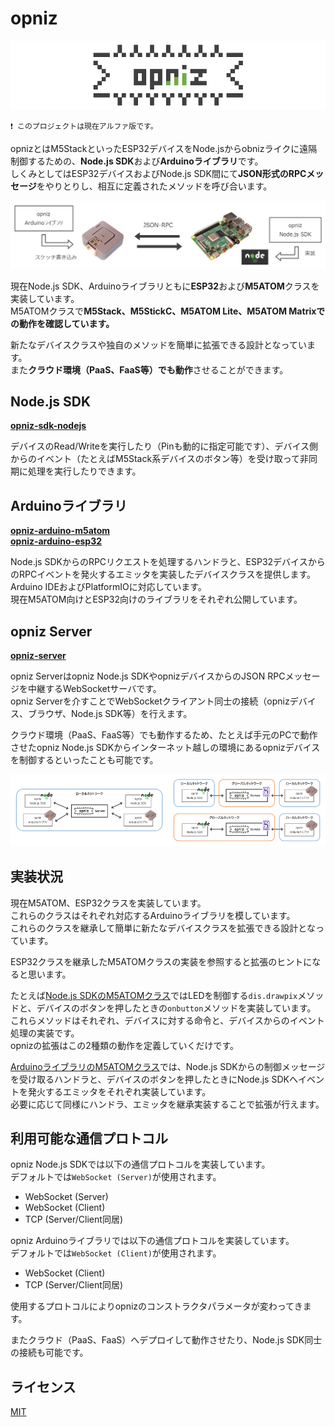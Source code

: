 # opniz

![logo](./extras/images/logo.png)

`❗ このプロジェクトは現在アルファ版です。`

opnizとはM5StackといったESP32デバイスをNode.jsからobnizライクに遠隔制御するための、**Node.js SDK**および**Arduinoライブラリ**です。  
しくみとしてはESP32デバイスおよびNode.js SDK間にて**JSON形式のRPCメッセージ**をやりとりし、相互に定義されたメソッドを呼び合います。  

![overview](./extras/images/overview.png)

現在Node.js SDK、Arduinoライブラリともに**ESP32**および**M5ATOM**クラスを実装しています。  
M5ATOMクラスで**M5Stack、M5StickC、M5ATOM Lite、M5ATOM Matrixでの動作を確認しています。**  

新たなデバイスクラスや独自のメソッドを簡単に拡張できる設計となっています。  
また**クラウド環境（PaaS、FaaS等）でも動作**させることができます。  



## Node.js SDK

**[opniz-sdk-nodejs](https://github.com/miso-develop/opniz-sdk-nodejs)**

デバイスのRead/Writeを実行したり（Pinも動的に指定可能です）、デバイス側からのイベント（たとえばM5Stack系デバイスのボタン等）を受け取って非同期に処理を実行したりできます。  



## Arduinoライブラリ

**[opniz-arduino-m5atom](https://github.com/miso-develop/opniz-arduino-m5atom)**  
**[opniz-arduino-esp32](https://github.com/miso-develop/opniz-arduino-esp32)**  

Node.js SDKからのRPCリクエストを処理するハンドラと、ESP32デバイスからのRPCイベントを発火するエミッタを実装したデバイスクラスを提供します。  
Arduino IDEおよびPlatformIOに対応しています。  
現在M5ATOM向けとESP32向けのライブラリをそれぞれ公開しています。  



## opniz Server

**[opniz-server](https://github.com/miso-develop/opniz-server)**

opniz Serverはopniz Node.js SDKやopnizデバイスからのJSON RPCメッセージを中継するWebSocketサーバです。  
opniz Serverを介すことでWebSocketクライアント同士の接続（opnizデバイス、ブラウザ、Node.js SDK等）を行えます。  

クラウド環境（PaaS、FaaS等）でも動作するため、たとえば手元のPCで動作させたopniz Node.js SDKからインターネット越しの環境にあるopnizデバイスを制御するといったことも可能です。  

![opniz-server](./extras/images/opniz-server.png)



## 実装状況

現在M5ATOM、ESP32クラスを実装しています。  
これらのクラスはそれぞれ対応するArduinoライブラリを模しています。  
これらのクラスを継承して簡単に新たなデバイスクラスを拡張できる設計となっています。  

ESP32クラスを継承したM5ATOMクラスの実装を参照すると拡張のヒントになると思います。  

たとえば[Node.js SDKのM5ATOMクラス](https://github.com/miso-develop/opniz-sdk-nodejs/blob/main/src/devices/M5Atom.ts)ではLEDを制御する`dis.drawpix`メソッドと、デバイスのボタンを押したときの`onbutton`メソッドを実装しています。  
これらメソッドはそれぞれ、デバイスに対する命令と、デバイスからのイベント処理の実装です。  
opnizの拡張はこの2種類の動作を定義していくだけです。  

[ArduinoライブラリのM5ATOMクラス](https://github.com/miso-develop/opniz-arduino-m5atom/blob/main/src/opniz/M5Atom.cpp)では、Node.js SDKからの制御メッセージを受け取るハンドラと、デバイスのボタンを押したときにNode.js SDKへイベントを発火するエミッタをそれぞれ実装しています。  
必要に応じて同様にハンドラ、エミッタを継承実装することで拡張が行えます。  



## 利用可能な通信プロトコル

opniz Node.js SDKでは以下の通信プロトコルを実装しています。  
デフォルトでは`WebSocket (Server)`が使用されます。  

* WebSocket (Server)
* WebSocket (Client)
* TCP (Server/Client同居)

opniz Arduinoライブラリでは以下の通信プロトコルを実装しています。  
デフォルトでは`WebSocket (Client)`が使用されます。  

* WebSocket (Client)
* TCP (Server/Client同居)

使用するプロトコルによりopnizのコンストラクタパラメータが変わってきます。  

またクラウド（PaaS、FaaS）へデプロイして動作させたり、Node.js SDK同士の接続も可能です。  



## ライセンス

[MIT](./LICENSE)

